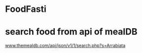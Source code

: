 # FoodFasti
# search food from api of mealDB
www.themealdb.com/api/json/v1/1/search.php?s=Arrabiata
